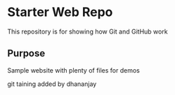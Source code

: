 # Starter Web Repo

This repository is for showing how Git and GitHub work

## Purpose

Sample website with plenty of files for demos

git taining added by dhananjay